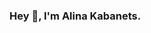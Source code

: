 ### Hey 👋, I'm Alina Kabanets.

<!--
**alina-kabanets/alina-kabanets** is a ✨ _special_ ✨ repository because its `README.md` (this file) appears on your GitHub profile.

Hey 👋, I'm Alina Kabanets.
A future frontend developer from the UK.
🌱 I’m currently learning JavaScript, HTML, CSS, React, Typescript and Redux at Mate academy Front End Development course.
🤝 My goal is to attain a junior Front End developer position in 2023.
📫 How to reach me aokabanets@gmail.com
Connect with me:
username
Languages and Tools:
css3
html5
javascript
react
redux
sass
typescript

-->
